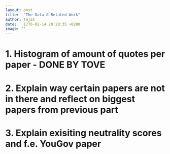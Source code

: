 ```yaml
---
layout: post
title:  "The Data & Related Work"
author: Tajat
date:   1776-02-14 20:20:35 +0200
image: ""
---
```

# 1. Histogram of amount of quotes per paper - DONE BY TOVE
# 2. Explain way certain papers are not in there and reflect on biggest papers from previous part
# 3. Explain exisiting neutrality scores and f.e. YouGov paper
<!--more-->